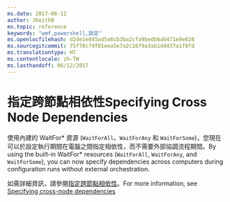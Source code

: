 ```yaml
---
ms.date: 2017-06-12
author: JKeithB
ms.topic: reference
keywords: "wmf,powershell,設定"
ms.openlocfilehash: d2de1e045ad5a6cb3ba2cfa9bedb6ab471e9e028
ms.sourcegitcommit: 75f70c7df01eea5e7a2c16f9a3ab1dd437a1f8fd
ms.translationtype: HT
ms.contentlocale: zh-TW
ms.lasthandoff: 06/12/2017
---
```

# <a name="specifying-cross-node-dependencies"></a><span data-ttu-id="633f2-102">指定跨節點相依性</span><span class="sxs-lookup"><span data-stu-id="633f2-102">Specifying Cross Node Dependencies</span></span>

<span data-ttu-id="633f2-103">使用內建的 WaitFor\* 資源 (`WaitForAll`、`WaitForAny` 和 `WaitForSome`)，您現在可以於設定執行期間在電腦之間指定相依性，而不需要外部協調流程期間。</span><span class="sxs-lookup"><span data-stu-id="633f2-103">By using the built-in WaitFor\* resources (`WaitForAll`, `WaitForAny`, and `WaitForSome`), you can now specify dependencies across computers during configuration runs without external orchestration.</span></span> 

<span data-ttu-id="633f2-104">如需詳細資訊，請參閱[指定跨節點相依性](https://msdn.microsoft.com/powershell/dsc/crossnodedependencies)。</span><span class="sxs-lookup"><span data-stu-id="633f2-104">For more information, see [Specifying cross-node dependencies](https://msdn.microsoft.com/powershell/dsc/crossnodedependencies)</span></span>

